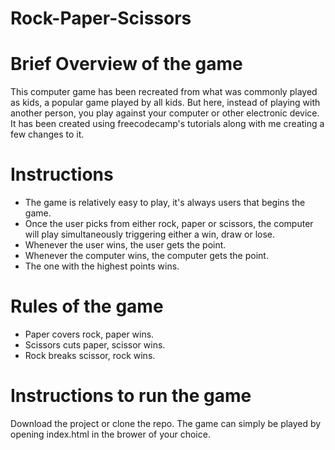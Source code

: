 # Rock-Paper-Scissors

# Brief Overview of the game
This computer game has been recreated from what was commonly played as kids, a popular game played by all kids. But here, instead of playing with another person, you play against your computer or other electronic device. It has been created using freecodecamp's tutorials along with me creating a few changes to it. 

# Instructions
- The game is relatively easy to play, it's always users that begins the game.
- Once the user picks from either rock, paper or scissors, the computer will play simultaneously triggering either a win, draw or lose.
- Whenever the user wins, the user gets the point.
- Whenever the computer wins, the computer gets the point.
- The one with the highest points wins.

# Rules of the game
- Paper covers rock, paper wins.
- Scissors cuts paper, scissor wins.
- Rock breaks scissor, rock wins.

# Instructions to run the game 
Download the project or clone the repo.
The game can simply be played by opening index.html in the brower of your choice.
